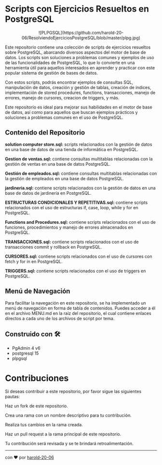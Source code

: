 # Scripts con Ejercicios Resueltos en PostgreSQL

<center>![PLPGSQL](https://github.com/harold-20-06/ResolviendoEjerciciosPostgreSQL/blob/master/plpg.jpg)</center>

Este repositorio contiene una colección de scripts de ejercicios resueltos sobre PostgreSQL, abarcando diversos aspectos del motor de base de datos. Los scripts son soluciones a problemas comunes y ejemplos de uso de las funcionalidades de PostgreSQL, lo que lo convierte en una herramienta útil para aquellos interesados en aprender y practicar con este popular sistema de gestión de bases de datos.

Con estos scripts, podrás encontrar ejemplos de consultas SQL, manipulación de datos, creación y gestión de tablas, creación de índices, implementación de stored procedures, functions, transacciones, manejo de errores, manejo de cursores, creacion de triggers, y más. 

Este repositorio es ideal para mejorar sus habilidades en el motor de base de datos, así como para aquellos que buscan ejemplos prácticos y soluciones a problemas comunes en el uso de PostgreSQL.


## Contenido del Repositorio

**solution computer store.sql:** scripts relacionados con la gestión de datos en una base de datos de una tienda de informática en PostgreSQL.

**Gestion de ventas.sql:** contiene consultas multitablas relacionadas con la gestión de ventas en una base de datos PostgreSQL.

**Gestión de empleados.sql:** contiene consultas multitablas relacionadas con la gestión de empleados en una base de datos PostgreSQL.

**jardineria.sql:** contiene scripts relacionados con la gestión de datos en una base de datos de jardinería en PostgreSQL.

**ESTRUCTURAS CONDICIONALES Y REPETITIVAS.sql:** contiene scripts relacionados con el uso de estructuras if, case, loop, while y for en PostgreSQL.

**Functions and Procedures.sql:** contiene scripts relacionados con el uso de funciones, procedimientos y manejo de errores almacenados en PostgreSQL.

**TRANSACCIONES.sql:** contiene scripts relacionados con el uso de transacciones commit y rollback en PostgreSQL.

**CURSORES.sql:** contiene scripts relacionados con el uso de cursores con fetch y for in en PostgreSQL.

**TRIGGERS.sql:** contiene scripts relacionados con el uso de triggers en PostgreSQL.

## Menú de Navegación

Para facilitar la navegación en este repositorio, se ha implementado un menú de navegación en forma de tabla de contenidos. Puedes acceder a él en el archivo MENU.md en la raíz del repositorio, el cual contiene enlaces directos a cada uno de los archivos de script por tema.

## Construido con 🛠️

 - PgAdmin 4 v6
 - postgresql 15
 - plpgsql

# Contribuciones
Si deseas contribuir a este repositorio, por favor sigue las siguientes pautas:

Haz un fork de este repositorio.

Crea una rama con un nombre descriptivo para tu contribución.

Realiza tus cambios en la rama creada.

Haz un pull request a la rama principal de este repositorio.

Tu contribución será revisada y se te brindará retroalimentación.



---
con ❤️ por [harold-20-06](https://github.com/harold-20-06) 
